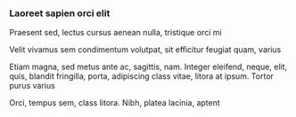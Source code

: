 ### Laoreet sapien orci elit

Praesent sed, lectus cursus aenean nulla, tristique orci mi

Velit vivamus sem condimentum volutpat, sit efficitur feugiat quam, varius

Etiam magna, sed metus ante ac, sagittis, nam. Integer eleifend, neque, elit, quis, blandit fringilla, porta, adipiscing class vitae, litora at ipsum. Tortor purus varius

Orci, tempus sem, class litora. Nibh, platea lacinia, aptent


